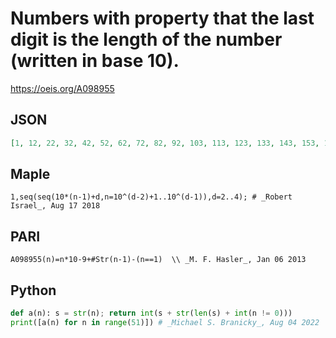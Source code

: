 # Numbers with property that the last digit is the length of the number \(written in base 10\)\.
https://oeis.org/A098955
## JSON
```JSON
[1, 12, 22, 32, 42, 52, 62, 72, 82, 92, 103, 113, 123, 133, 143, 153, 163, 173, 183, 193, 203, 213, 223, 233, 243, 253, 263, 273, 283, 293, 303, 313, 323, 333, 343, 353, 363, 373, 383, 393, 403, 413, 423, 433, 443, 453, 463, 473, 483, 493, 503]
```
## Maple
```Maple
1,seq(seq(10*(n-1)+d,n=10^(d-2)+1..10^(d-1)),d=2..4); # _Robert Israel_, Aug 17 2018
```
## PARI
```PARI
A098955(n)=n*10-9+#Str(n-1)-(n==1)  \\ _M. F. Hasler_, Jan 06 2013
```
## Python
```Python
def a(n): s = str(n); return int(s + str(len(s) + int(n != 0)))
print([a(n) for n in range(51)]) # _Michael S. Branicky_, Aug 04 2022
```
